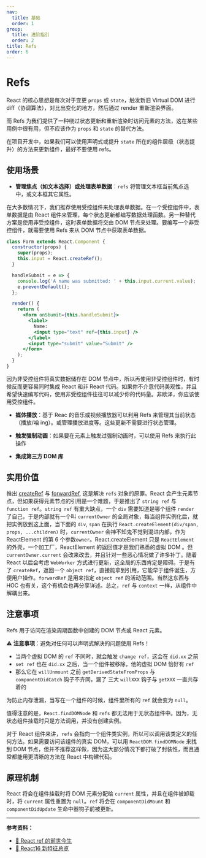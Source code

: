 ```yaml
---
nav:
  title: 基础
  order: 1
group:
  title: 进阶指引
  order: 2
title: Refs
order: 6
---
```


# Refs

React 的核心思想是每次对于变更 `props` 或 `state`，触发新旧 Virtual DOM 进行 diff（协调算法），对比出变化的地方，然后通过 render 重新渲染界面。

而 Refs 为我们提供了一种绕过状态更新和重新渲染时访问元素的方法，这在某些用例中很有用，但不应该作为 `props` 和 `state` 的替代方法。

在项目开发中，如果我们可以使用声明式或提升 `state` 所在的组件层级（状态提升）的方法来更新组件，最好不要使用 refs。

## 使用场景

- **管理焦点（如文本选择）或处理表单数据**：`refs` 将管理文本框当前焦点选中，或文本框其它属性。

在大多数情况下，我们推荐使用受控组件来处理表单数据。在一个受控组件中，表单数据是由 React 组件来管理，每个状态更新都编写数据处理函数。另一种替代方案是使用非受控组件，这时表单数据将交由 DOM 节点来处理。要编写一个非受控组件，就需要使用 Refs 来从 DOM 节点中获取表单数据。

```jsx | pure
class Form extends React.Component {
  constructor(props) {
    super(props);
    this.input = React.createRef();
  }

  handleSubmit = e => {
    console.log('A name was submitted: ' + this.input.current.value);
    e.preventDefault();
  };

  render() {
    return (
      <form onSbumit={this.handleSubmit}>
        <label>
          Name:
          <input type="text" ref={this.input} />
        </label>
        <input type="submit" value="Submit" />
      </form>
    );
  }
}
```

因为非受控组件将真实数据储存在 DOM 节点中，所以再使用非受控组件时，有时候反而更容易同时集成 React 和非 React 代码。如果你不介意代码美观性，并且希望快速编写代码，使用非受控组件往往可以减少你的代码量。非欧泽，你应该使用受控组件。

- **媒体播放**：基于 Reac 的音乐或视频播放器可以利用 Refs 来管理其当前状态（播放/咱 ing）。或管理播放进度等。这些更新不需要进行状态管理。

- **触发强制动画**：如果要在元素上触发过强制动画时，可以使用 Refs 来执行此操作

- **集成第三方 DOM 库**

## 实用价值

推出 [createRef](../../api-reference/react/create-ref) 与 [forwardRef](../../api-reference/react/forward-ref), 这是解决 `refs` 对象的原罪。React 会产生元素节点，但如果获得元素节点的引用是一个难题，于是推出了 `string ref` 与 `function ref`。`string ref` 有重大缺点，一个 `div` 需要知道是哪个组件 `render` 了自己，于是内部就有一个叫 `currentOwner` 的全局对象，每当组件实例化后，就把实例放到这上面，当下面的 `div`, `span` 在执行 `React.createElement(div/span, props, ...children)` 时，`currentOwner` 会神不知鬼不觉到混进内部，作为 ReactElement 的第 6 个参数`owner`。React.createElement 只是 `ReactElement` 的外壳，一个加工厂，ReactElement 的返回值才是我们熟悉的虚拟 DOM 。但 `currentOwner.current` 会改来改去，并且针对一些恶心情况做了许多补丁。随着 React 以后会考虑 `WebWorker` 方式进行更新，这全局的东西肯定是障碍。于是有了 `createRef`，返回一个 `object ref`，直接能拿到引用，它能早于组件诞生，方便用户操作。`forwardRef` 是用来指定 `object ref` 的活动范围。当然这东西与 HOC 也有关，这个有机会也再分享详述。总之，`ref` 与 `context` 一样，从组件中解耦出来。

## 注意事项

Refs 用于访问在渲染周期函数中创建的 DOM 节点或 React 元素。

⚠️ **注意事项**：避免对任何可以声明式解决的问题使用 Refs！

- 当两个虚拟 DOM 的 `ref` 不同时，就会触发 `change ref`，这会在 `did.xx` 之前
- `set ref` 也在 `did.xx` 之后，当一个组件被移除，他的虚拟 DOM 恰好有 `ref`
- 那么它在 `willUnmount` 之前 `getDerivedStateFromProps` 与 `componentDidCatch` 钩子不齐同，漏了 三大 `willXXX` 钩子与 `getXXX` 一直共存着的

为防止内存泄漏，当写在一个组件的时候，组件里所有的 `ref` 就会变为 `null`。

值得注意的是，`React.findDOMNode` 和 `refs` 都无法用于无状态组件中。因为，无状态组件挂载时只是方法调用，并没有创建实例。

对于 React 组件来讲，`refs` 会指向一个组件类实例，所以可以调用该类定义的任何方法。如果需要访问该组件的真实 DOM，可以用 `ReactDOM.findDOMNode` 来找到 DOM 节点，但并不推荐这样做，因为这大部分情况下都打破了封装性，而且通常都能用更清晰的方法在 React 中构建代码。

## 原理机制

React 将会在组件挂载时将 DOM 元素分配给 `current` 属性，并且在组件被卸载时，将 `current` 属性重置为 `null`。`ref` 将会在 `componentDidMount` 和 `componentDidUpdate` 生命中器钩子前被更新。

---

**参考资料：**

- [📝 React ref 的前世今生](https://juejin.im/post/5b59287af265da0f601317e3)
- [📝 React16 新特征总览](https://zhuanlan.zhihu.com/p/34604934)
